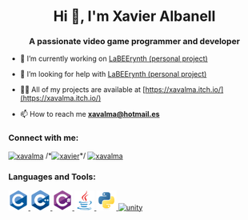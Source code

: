 <h1 align="center">Hi 👋, I'm Xavier Albanell</h1>
<h3 align="center">A passionate video game programmer and developer</h3>

- 🔭 I’m currently working on [LaBEErynth (personal project)](https://xavalma.itch.io/labeerynth)

- 🤝 I’m looking for help with [LaBEErynth (personal project)](https://xavalma.itch.io/labeerynth)

- 👨‍💻 All of my projects are available at [https://xavalma.itch.io/](https://xavalma.itch.io/)

- 📫 How to reach me **xavalma@hotmail.es**

<h3 align="left">Connect with me:</h3>
<p align="left">
<a href="https://twitter.com/xavalma" target="blank"><img align="center" src="https://raw.githubusercontent.com/rahuldkjain/github-profile-readme-generator/master/src/images/icons/Social/twitter.svg" alt="xavalma" height="30" width="40" /></a>
/*<a href="https://linkedin.com/in/xavalma" target="blank"><img align="center" src="https://raw.githubusercontent.com/rahuldkjain/github-profile-readme-generator/master/src/images/icons/Social/linked-in-alt.svg" alt="xavier" height="30" width="40" /></a>*/
<a href="https://www.youtube.com/c/xavalma" target="blank"><img align="center" src="https://raw.githubusercontent.com/rahuldkjain/github-profile-readme-generator/master/src/images/icons/Social/youtube.svg" alt="xavalma" height="30" width="40" /></a>
</p>

<h3 align="left">Languages and Tools:</h3>
<p align="left"> <a href="https://www.cprogramming.com/" target="_blank" rel="noreferrer"> <img src="https://raw.githubusercontent.com/devicons/devicon/master/icons/c/c-original.svg" alt="c" width="40" height="40"/> </a> <a href="https://www.w3schools.com/cpp/" target="_blank" rel="noreferrer"> <img src="https://raw.githubusercontent.com/devicons/devicon/master/icons/cplusplus/cplusplus-original.svg" alt="cplusplus" width="40" height="40"/> </a> <a href="https://www.w3schools.com/cs/" target="_blank" rel="noreferrer"> <img src="https://raw.githubusercontent.com/devicons/devicon/master/icons/csharp/csharp-original.svg" alt="csharp" width="40" height="40"/> </a> <a href="https://www.java.com" target="_blank" rel="noreferrer"> <img src="https://raw.githubusercontent.com/devicons/devicon/master/icons/java/java-original.svg" alt="java" width="40" height="40"/> </a> <a href="https://www.python.org" target="_blank" rel="noreferrer"> <img src="https://raw.githubusercontent.com/devicons/devicon/master/icons/python/python-original.svg" alt="python" width="40" height="40"/> </a> <a href="https://unity.com/" target="_blank" rel="noreferrer"> <img src="https://www.vectorlogo.zone/logos/unity3d/unity3d-icon.svg" alt="unity" width="40" height="40"/> </a> </p>
